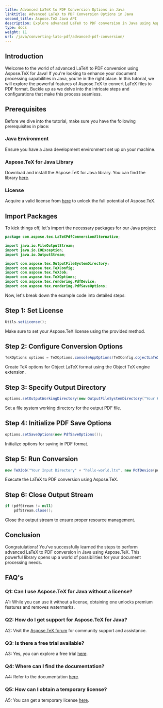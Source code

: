 ```yaml
---
title: Advanced LaTeX to PDF Conversion Options in Java
linktitle: Advanced LaTeX to PDF Conversion Options in Java
second_title: Aspose.TeX Java API
description: Explore advanced LaTeX to PDF conversion in Java using Aspose.TeX. Unlock powerful document processing with step-by-step guidance.
type: docs
weight: 11
url: /java/converting-lato-pdf/advanced-pdf-conversion/
---
```

## Introduction

Welcome to the world of advanced LaTeX to PDF conversion using Aspose.TeX for Java! If you're looking to enhance your document processing capabilities in Java, you're in the right place. In this tutorial, we will explore the powerful features of Aspose.TeX to convert LaTeX files to PDF format. Buckle up as we delve into the intricate steps and configurations that make this process seamless.

## Prerequisites

Before we dive into the tutorial, make sure you have the following prerequisites in place:

### Java Environment
Ensure you have a Java development environment set up on your machine.

### Aspose.TeX for Java Library
Download and install the Aspose.TeX for Java library. You can find the library [here](https://releases.aspose.com/tex/java/).

### License
Acquire a valid license from [here](https://purchase.aspose.com/buy) to unlock the full potential of Aspose.TeX.

## Import Packages

To kick things off, let's import the necessary packages for our Java project:

```java
package com.aspose.tex.LaTeXPdfConversionAlternative;

import java.io.FileOutputStream;
import java.io.IOException;
import java.io.OutputStream;

import com.aspose.tex.OutputFileSystemDirectory;
import com.aspose.tex.TeXConfig;
import com.aspose.tex.TeXJob;
import com.aspose.tex.TeXOptions;
import com.aspose.tex.rendering.PdfDevice;
import com.aspose.tex.rendering.PdfSaveOptions;
```

Now, let's break down the example code into detailed steps:

## Step 1: Set License

```java
Utils.setLicense();
```

Make sure to set your Aspose.TeX license using the provided method.

## Step 2: Configure Conversion Options

```java
TeXOptions options = TeXOptions.consoleAppOptions(TeXConfig.objectLaTeX());
```

Create TeX options for Object LaTeX format using the Object TeX engine extension.

## Step 3: Specify Output Directory

```java
options.setOutputWorkingDirectory(new OutputFileSystemDirectory("Your Output Directory"));
```

Set a file system working directory for the output PDF file.

## Step 4: Initialize PDF Save Options

```java
options.setSaveOptions(new PdfSaveOptions());
```

Initialize options for saving in PDF format.

## Step 5: Run Conversion

```java
new TeXJob("Your Input Directory" + "hello-world.ltx", new PdfDevice(pdfStream), options).run();
```

Execute the LaTeX to PDF conversion using Aspose.TeX.

## Step 6: Close Output Stream

```java
if (pdfStream != null)
    pdfStream.close();
```

Close the output stream to ensure proper resource management.

## Conclusion

Congratulations! You've successfully learned the steps to perform advanced LaTeX to PDF conversion in Java using Aspose.TeX. This powerful library opens up a world of possibilities for your document processing needs.

## FAQ's

### Q1: Can I use Aspose.TeX for Java without a license?

A1: While you can use it without a license, obtaining one unlocks premium features and removes watermarks.

### Q2: How do I get support for Aspose.TeX for Java?

A2: Visit the [Aspose.TeX forum](https://forum.aspose.com/c/tex/47) for community support and assistance.

### Q3: Is there a free trial available?

A3: Yes, you can explore a free trial [here](https://releases.aspose.com/).

### Q4: Where can I find the documentation?

A4: Refer to the documentation [here](https://reference.aspose.com/tex/java/).

### Q5: How can I obtain a temporary license?

A5: You can get a temporary license [here](https://purchase.aspose.com/temporary-license/).
